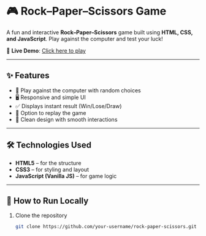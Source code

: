 # 🎮 Rock–Paper–Scissors Game  

A fun and interactive **Rock–Paper–Scissors** game built using **HTML, CSS, and JavaScript**. Play against the computer and test your luck!  

🔗 **Live Demo**: [Click here to play](https://rock-paper-scissors-zeta-fawn.vercel.app/)  

---

## ✨ Features  
- 🎲 Play against the computer with random choices  
- 🖥️ Responsive and simple UI  
- ✅ Displays instant result (Win/Lose/Draw)  
- 🔄 Option to replay the game  
- 🎨 Clean design with smooth interactions  

---

## 🛠️ Technologies Used  
- **HTML5** – for the structure  
- **CSS3** – for styling and layout  
- **JavaScript (Vanilla JS)** – for game logic  

---

## 🚀 How to Run Locally  
1. Clone the repository  
   ```bash
   git clone https://github.com/your-username/rock-paper-scissors.git
